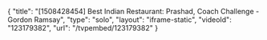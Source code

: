 {
    "title": "[1508428454] Best Indian Restaurant: Prashad, Coach Challenge - Gordon Ramsay",
    "type": "solo",
    "layout": "iframe-static",
    "videoId": "123179382",
    "url": "\/tvpembed\/123179382"
}